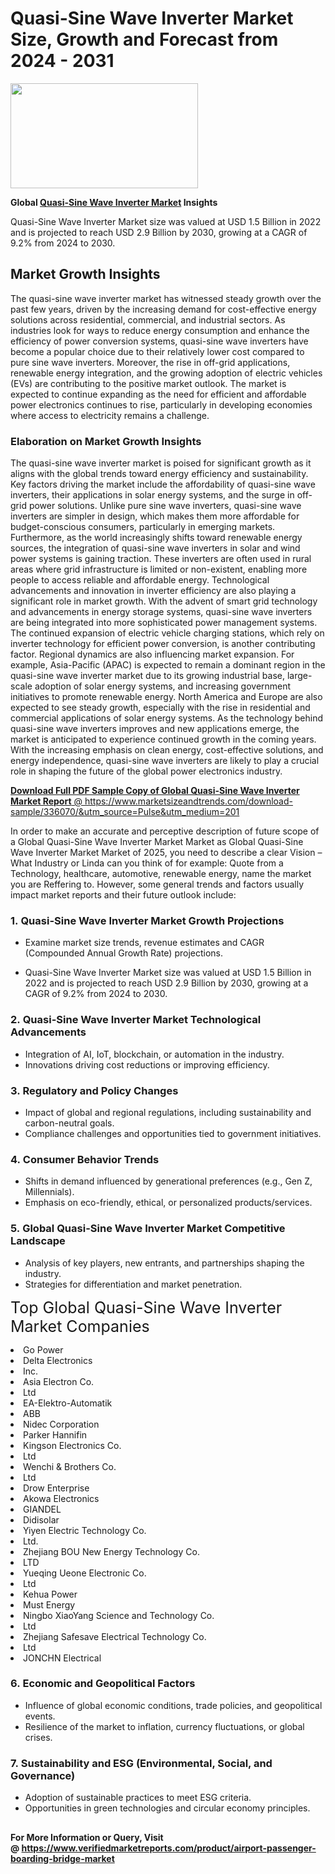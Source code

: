 <H1>Quasi-Sine Wave Inverter Market Size, Growth and Forecast from 2024 - 2031</H1><img class="aligncenter size-medium wp-image-584254" src="https://thirdeyenews.in/wp-content/uploads/2024/09/Global-Market-Research-300x168.jpeg" alt="" width="300" height="168" /><p><strong>Global&nbsp;<a href="https://www.marketsizeandtrends.com/download-sample/336070/&amp;utm_source=Pulse&amp;utm_medium=201">Quasi-Sine Wave Inverter Market</a> Insights</strong></p><p>Quasi-Sine Wave Inverter Market size was valued at USD 1.5 Billion in 2022 and is projected to reach USD 2.9 Billion by 2030, growing at a CAGR of 9.2% from 2024 to 2030.</p><p><h2>Market Growth Insights</h2> <p>The quasi-sine wave inverter market has witnessed steady growth over the past few years, driven by the increasing demand for cost-effective energy solutions across residential, commercial, and industrial sectors. As industries look for ways to reduce energy consumption and enhance the efficiency of power conversion systems, quasi-sine wave inverters have become a popular choice due to their relatively lower cost compared to pure sine wave inverters. Moreover, the rise in off-grid applications, renewable energy integration, and the growing adoption of electric vehicles (EVs) are contributing to the positive market outlook. The market is expected to continue expanding as the need for efficient and affordable power electronics continues to rise, particularly in developing economies where access to electricity remains a challenge.</p> <p><a href="#"></a></p> <h3>Elaboration on Market Growth Insights</h3> <p>The quasi-sine wave inverter market is poised for significant growth as it aligns with the global trends toward energy efficiency and sustainability. Key factors driving the market include the affordability of quasi-sine wave inverters, their applications in solar energy systems, and the surge in off-grid power solutions. Unlike pure sine wave inverters, quasi-sine wave inverters are simpler in design, which makes them more affordable for budget-conscious consumers, particularly in emerging markets. Furthermore, as the world increasingly shifts toward renewable energy sources, the integration of quasi-sine wave inverters in solar and wind power systems is gaining traction. These inverters are often used in rural areas where grid infrastructure is limited or non-existent, enabling more people to access reliable and affordable energy. Technological advancements and innovation in inverter efficiency are also playing a significant role in market growth. With the advent of smart grid technology and advancements in energy storage systems, quasi-sine wave inverters are being integrated into more sophisticated power management systems. The continued expansion of electric vehicle charging stations, which rely on inverter technology for efficient power conversion, is another contributing factor. Regional dynamics are also influencing market expansion. For example, Asia-Pacific (APAC) is expected to remain a dominant region in the quasi-sine wave inverter market due to its growing industrial base, large-scale adoption of solar energy systems, and increasing government initiatives to promote renewable energy. North America and Europe are also expected to see steady growth, especially with the rise in residential and commercial applications of solar energy systems. As the technology behind quasi-sine wave inverters improves and new applications emerge, the market is anticipated to experience continued growth in the coming years. With the increasing emphasis on clean energy, cost-effective solutions, and energy independence, quasi-sine wave inverters are likely to play a crucial role in shaping the future of the global power electronics industry. <p><a href="#"></p><p><span class=""><strong>Download Full PDF Sample Copy of Global Quasi-Sine Wave Inverter Market Report</strong> @ <a href="https://www.marketsizeandtrends.com/download-sample/336070/&amp;utm_source=Pulse&amp;utm_medium=201" target="_blank">https://www.marketsizeandtrends.com/download-sample/336070/&amp;utm_source=Pulse&amp;utm_medium=201</a></span></p><p>In order to make an accurate and perceptive description of future scope of a Global&nbsp;Quasi-Sine Wave Inverter Market Market as Global&nbsp;Quasi-Sine Wave Inverter Market Market of 2025, you need to describe a clear Vision &ndash; What Industry or Linda can you think of for example: Quote from a Technology, healthcare, automotive, renewable energy, name the market you are Reffering to. However, some general trends and factors usually impact market reports and their future outlook include:</p><h3>1.&nbsp;<strong>Quasi-Sine Wave Inverter Market Growth Projections</strong></h3><ul><li>Examine market size trends, revenue estimates and CAGR (Compounded Annual Growth Rate) projections.</li><li><p>Quasi-Sine Wave Inverter Market size was valued at USD 1.5 Billion in 2022 and is projected to reach USD 2.9 Billion by 2030, growing at a CAGR of 9.2% from 2024 to 2030.</p></li></ul><h3>2.&nbsp;<strong>Quasi-Sine Wave Inverter Market Technological Advancements</strong></h3><ul><li>Integration of AI, IoT, blockchain, or automation in the industry.</li><li>Innovations driving cost reductions or improving efficiency.</li></ul><h3>3.&nbsp;<strong>Regulatory and Policy Changes</strong></h3><ul><li>Impact of global and regional regulations, including sustainability and carbon-neutral goals.</li><li>Compliance challenges and opportunities tied to government initiatives.</li></ul><h3>4.&nbsp;<strong>Consumer Behavior Trends</strong></h3><ul><li>Shifts in demand influenced by generational preferences (e.g., Gen Z, Millennials).</li><li>Emphasis on eco-friendly, ethical, or personalized products/services.</li></ul><h3>5.&nbsp;<strong>Global Quasi-Sine Wave Inverter Market Competitive Landscape</strong></h3><ul><li>Analysis of key players, new entrants, and partnerships shaping the industry.</li><li>Strategies for differentiation and market penetration.</li></ul><p data-pm-slice="1 1 []"><span style="color: inherit; font-family: inherit; font-size: 25px;">Top Global Quasi-Sine Wave Inverter Market Companies</span></p><div class="" data-test-id=""><p><li>Go Power</li><li> Delta Electronics</li><li> Inc.</li><li> Asia Electron Co.</li><li>Ltd</li><li> EA-Elektro-Automatik</li><li> ABB</li><li> Nidec Corporation</li><li> Parker Hannifin</li><li> Kingson Electronics Co.</li><li>Ltd</li><li> Wenchi & Brothers Co.</li><li>Ltd</li><li> Drow Enterprise</li><li> Akowa Electronics</li><li> GIANDEL</li><li> Didisolar</li><li> Yiyen Electric Technology Co.</li><li> Ltd.</li><li> Zhejiang BOU New Energy Technology Co.</li><li>LTD</li><li> Yueqing Ueone Electronic Co.</li><li>Ltd</li><li> Kehua Power</li><li> Must Energy</li><li> Ningbo XiaoYang Science and Technology Co.</li><li> Ltd</li><li> Zhejiang Safesave Electrical Technology Co.</li><li> Ltd</li><li> JONCHN Electrical</li></p></div><h3>6.&nbsp;<strong>Economic and Geopolitical Factors</strong></h3><ul><li>Influence of global economic conditions, trade policies, and geopolitical events.</li><li>Resilience of the market to inflation, currency fluctuations, or global crises.</li></ul><h3>7.&nbsp;<strong>Sustainability and ESG (Environmental, Social, and Governance)</strong></h3><ul><li>Adoption of sustainable practices to meet ESG criteria.</li><li>Opportunities in green technologies and circular economy principles.</li></ul><h2><strong style="font-size: 14px;">For More Information or Query, Visit @&nbsp;</strong><a style="background-color: #ffffff; font-size: 14px;" href="https://www.marketsizeandtrends.com/report/quasi-sine-wave-inverter-market/" target="_blank">https://www.verifiedmarketreports.com/product/airport-passenger-boarding-bridge-market</a></h2>
